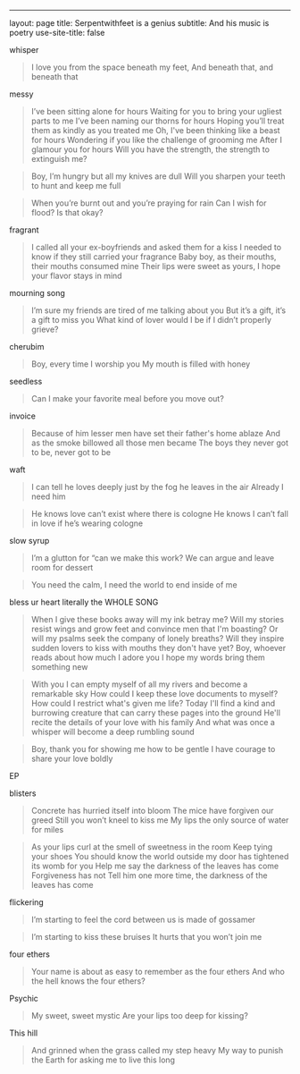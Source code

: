 ---
layout: page
title: Serpentwithfeet is a genius
subtitle: And his music is poetry
use-site-title: false

whisper 

> I love you from the space beneath my feet,
> And beneath that, and beneath that

messy

> I’ve been sitting alone for hours
> Waiting for you to bring your ugliest parts to me
> I’ve been naming our thorns for hours
> Hoping you’ll treat them as kindly as you treated me
> Oh, I've been thinking like a beast for hours
> Wondering if you like the challenge of grooming me
> After I glamour you for hours
> Will you have the strength, the strength to extinguish me?


> Boy, I’m hungry but all my knives are dull
> Will you sharpen your teeth to hunt and keep me full


> When you’re burnt out and you’re praying for rain
> Can I wish for flood? Is that okay?

fragrant

> I called all your ex-boyfriends and asked them for a kiss
> I needed to know if they still carried your fragrance
> Baby boy, as their mouths, their mouths consumed mine
> Their lips were sweet as yours, I hope your flavor stays in mind

mourning song

> I’m sure my friends are tired of me talking about you
> But it’s a gift, it’s a gift to miss you
> What kind of lover would I be if I didn’t properly grieve?

cherubim

> Boy, every time I worship you
> My mouth is filled with honey

seedless

> Can I make your favorite meal before you move out?

invoice 

> Because of him lesser men have set their father's home ablaze
> And as the smoke billowed all those men became
> The boys they never got to be, never got to be

waft

> I can tell he loves deeply just by the fog he leaves in the air
> Already I need him


> He knows love can’t exist where there is cologne
> He knows I can’t fall in love if he’s wearing cologne

slow syrup

> I’m a glutton for “can we make this work?
> We can argue and leave room for dessert


> You need the calm, I need the world to end inside of me

bless ur heart
literally the WHOLE SONG

> When I give these books away will my ink betray me?
> Will my stories resist wings and grow feet and convince men that I'm boasting?
> Or will my psalms seek the company of lonely breaths?
> Will they inspire sudden lovers to kiss with mouths they don't have yet?
> Boy, whoever reads about how much I adore you
> I hope my words bring them something new


> With you I can empty myself of all my rivers and become a remarkable sky
> How could I keep these love documents to myself?
> How could I restrict what's given me life?
> Today I'll find a kind and burrowing creature that can carry these pages into the ground
> He'll recite the details of your love with his family
> And what was once a whisper will become a deep rumbling sound


> Boy, thank you for showing me how to be gentle [](https://genius.com/Serpentwithfeet-bless-ur-heart-lyrics#note-15720345)
> I have courage to share your love boldly

EP

blisters

> Concrete has hurried itself into bloom
> The mice have forgiven our greed
> Still you won’t kneel to kiss me
> My lips the only source of water for miles



> As your lips curl at the smell of sweetness in the room
> Keep tying your shoes
> You should know the world outside my door has tightened its womb for you
> Help me say the darkness of the leaves has come
> Forgiveness has not
> Tell him one more time, the darkness of the leaves has come

flickering

> I’m starting to feel the cord between us is made of gossamer


> I’m starting to kiss these bruises
> It hurts that you won’t join me

four ethers

> Your name is about as easy to remember as the four ethers
> And who the hell knows the four ethers?

Psychic

> My sweet, sweet mystic
> Are your lips too deep for kissing?

This hill

> And grinned when the grass called my step heavy
> My way to punish the Earth for asking me to live this long

